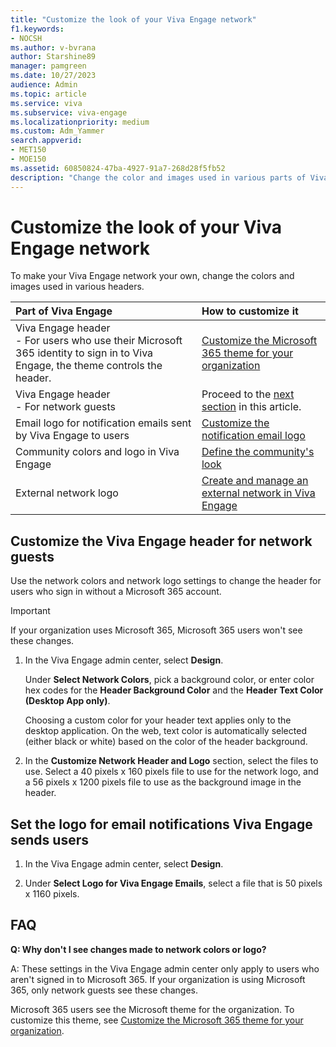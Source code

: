 ```yaml
---
title: "Customize the look of your Viva Engage network"
f1.keywords:
- NOCSH
ms.author: v-bvrana
author: Starshine89
manager: pamgreen
ms.date: 10/27/2023
audience: Admin
ms.topic: article
ms.service: viva
ms.subservice: viva-engage
ms.localizationpriority: medium
ms.custom: Adm_Yammer
search.appverid: 
- MET150
- MOE150
ms.assetid: 60850824-47ba-4927-91a7-268d28f5fb52
description: "Change the color and images used in various parts of Viva Engage."
---
```


# Customize the look of your Viva Engage network

To make your Viva Engage network your own, change the colors and images used in various headers.
  
| Part of Viva Engage <br/> | How to customize it <br/> |
|:-----|:-----|
|Viva Engage header <br/>- For users who use their Microsoft 365 identity to sign in to Viva Engage, the theme controls the header.  <br/> |[Customize the Microsoft 365 theme for your organization](https://support.office.com/article/8275da91-7a48-4591-94ab-3123a3f79530) <br/> |
|Viva Engage header <br/>- For network guests <br/> |Proceed to the [next section](customize-the-look-of-viva-engage.md#VivaEngageHeader) in this article.<br/> |
|Email logo for notification emails sent by Viva Engage to users  <br/> |[Customize the notification email logo](customize-the-look-of-viva-engage.md#NotificationLogo) <br/> |
|Community colors and logo in Viva Engage  <br/> |[Define the community's look](https://support.office.com/article/d74a23a1-c3aa-4b5f-abf7-61b912138609)  <br/> |
|External network logo  <br/> |[Create and manage an external network in Viva Engage](../work-with-external-users/create-and-manage-an-external-network.md) <br/> |
   
## Customize the Viva Engage header for network guests
<a name="VivaEngageHeader"> </a>

Use the network colors and network logo settings to change the header for users who sign in without a Microsoft 365 account.

>[!IMPORTANT]
> If your organization uses Microsoft 365, Microsoft 365 users won't see these changes.

1. In the Viva Engage admin center, select **Design**.
    
    Under **Select Network Colors**, pick a background color, or enter color hex codes for the **Header Background Color** and the **Header Text Color (Desktop App only)**. 

    Choosing a custom color for your header text applies only to the desktop application. On the web, text color is automatically selected (either black or white) based on the color of the header background. 
    
2. In the **Customize Network Header and Logo** section, select the files to use. Select a 40 pixels x 160 pixels file to use for the network logo, and a 56 pixels x 1200 pixels file to use as the background image in the header. 
    
## Set the logo for email notifications Viva Engage sends users
<a name="NotificationLogo"> </a>

1. In the Viva Engage admin center, select **Design**.
    
2. Under **Select Logo for Viva Engage Emails**, select a file that is 50 pixels x 1160 pixels.
    
## FAQ

**Q: Why don't I see changes made to network colors or logo?**

A: These settings in the Viva Engage admin center only apply to users who aren't signed in to Microsoft 365. If your organization is using Microsoft 365, only network guests see these changes. 

Microsoft 365 users see the Microsoft theme for the organization. To customize this theme, see [Customize the Microsoft 365 theme for your organization](https://support.office.com/article/8275da91-7a48-4591-94ab-3123a3f79530).
